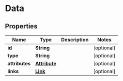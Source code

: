 

# Data


## Properties

| Name | Type | Description | Notes |
|------------ | ------------- | ------------- | -------------|
|**id** | **String** |  |  [optional] |
|**type** | **String** |  |  [optional] |
|**attributes** | [**Attribute**](Attribute.md) |  |  [optional] |
|**links** | [**Link**](Link.md) |  |  [optional] |



